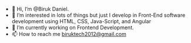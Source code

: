 - 👋 Hi, I’m @Biruk Daniel.
- 👀  I’m interested in lots of things but just I develop in Front-End software development using HTML, CSS, Java-Script, and Angular
- 🌱 I’m currently working on Frontend Development.
- 📫 How to reach me biruktech2012@gmail.com

<!---
biruk99/biruk99 is a ✨ special ✨ repository because its `README.md` (this file) appears on your GitHub profile.
You can click the Preview link to take a look at your changes.
--->
